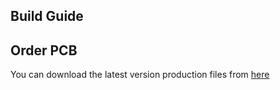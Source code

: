 ## Build Guide

## Order PCB

You can download the latest version production files from [here](https://github.com/Mposiblee/Zireael/releases/tag/Gerbers)


